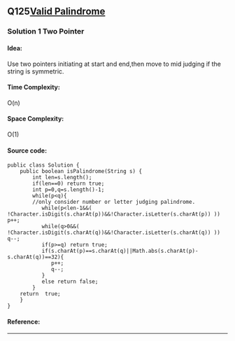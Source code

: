 ## Q125[Valid Palindrome](https://leetcode.com/problems/valid-palindrome/) 

### Solution 1 Two Pointer
#### Idea:
Use two pointers initiating at start and end,then move to mid judging if the string is symmetric.
#### Time Complexity: 
O(n)
#### Space Complexity:
O(1)
#### Source code:
```
public class Solution {
    public boolean isPalindrome(String s) {
        int len=s.length();
        if(len==0) return true; 
        int p=0,q=s.length()-1;
        while(p<q){
        //only consider number or letter judging palindrome.
           while(p<len-1&&( !Character.isDigit(s.charAt(p))&&!Character.isLetter(s.charAt(p)) )) p++;
           while(q>0&&( !Character.isDigit(s.charAt(q))&&!Character.isLetter(s.charAt(q)) )) q--;
           if(p>=q) return true;
           if(s.charAt(p)==s.charAt(q)||Math.abs(s.charAt(p)-s.charAt(q))==32){
              p++;
              q--;
           }
           else return false;
        }
    return  true;  
    }
}
```
#### Reference:

---

